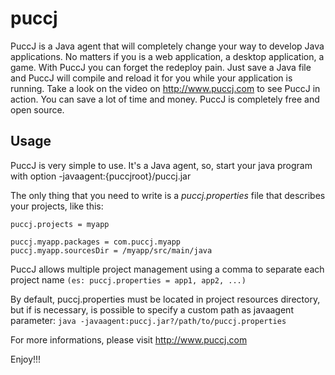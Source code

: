 # puccj

PuccJ is a Java agent that will completely change your way to develop Java applications.
No matters if you is a web application, a desktop application, a game.
With PuccJ you can forget the redeploy pain.
Just save a Java file and PuccJ will compile and reload it for you while your application is running.
Take a look on the video on http://www.puccj.com to see PuccJ in action.
You can save a lot of time and money.
PuccJ is completely free and open source.

## Usage

PuccJ is very simple to use.
It's a Java agent, so, start your java program with option -javaagent:{puccjroot}/puccj.jar

The only thing that you need to write is a *puccj.properties* file that describes your projects, like this:

```
puccj.projects = myapp

puccj.myapp.packages = com.puccj.myapp
puccj.myapp.sourcesDir = /myapp/src/main/java
```

PuccJ allows multiple project management using a comma to separate each project name `(es: puccj.properties = app1, app2, ...)`

By default, puccj.properties must be located in project resources directory, but if is necessary, is possible to specify a custom path as javaagent parameter:
`java -javaagent:puccj.jar?/path/to/puccj.properties`

For more informations, please visit http://www.puccj.com

Enjoy!!!